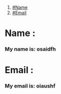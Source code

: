 
1. [#Name](#Name)
2. [#Email](#Email)

# Name :

### My name is: osaidfh

# Email :

###  My email is: oiaushf
